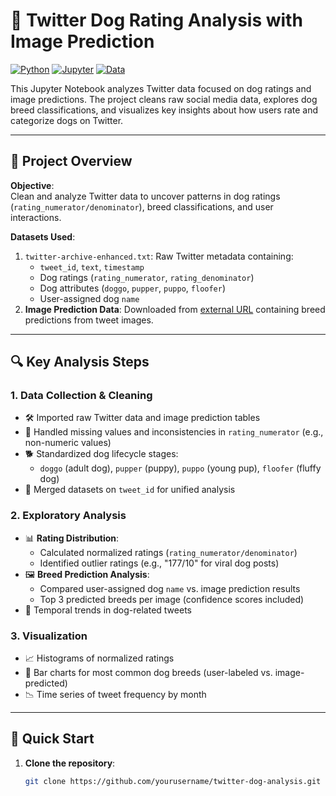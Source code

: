 # 🐶 Twitter Dog Rating Analysis with Image Prediction

[![Python](https://img.shields.io/badge/Python-3.7%2B-blue)](https://www.python.org/)
[![Jupyter](https://img.shields.io/badge/Jupyter-Notebook-orange)](https://jupyter.org/)
[![Data](https://img.shields.io/badge/Dataset-Twitter%20Dog%20Ratings-green)](https://raw.githubusercontent.com/udacity/new-dand-advanced-china/master/%E6%95%B0%E6%8D%AE%E6%B8%85%E6%B4%97/WeRateDogs%E9%A1%B9%E7%9B%AE/image-predictions.tsv)

This Jupyter Notebook analyzes Twitter data focused on dog ratings and image predictions. The project cleans raw social media data, explores dog breed classifications, and visualizes key insights about how users rate and categorize dogs on Twitter.

---

## 📂 Project Overview
&zwnj;**Objective**&zwnj;:  
Clean and analyze Twitter data to uncover patterns in dog ratings (`rating_numerator/denominator`), breed classifications, and user interactions.

&zwnj;**Datasets Used**&zwnj;:
1. `twitter-archive-enhanced.txt`: Raw Twitter metadata containing:
   - `tweet_id`, `text`, `timestamp`
   - Dog ratings (`rating_numerator`, `rating_denominator`)
   - Dog attributes (`doggo`, `pupper`, `puppo`, `floofer`)
   - User-assigned dog `name`
2. &zwnj;**Image Prediction Data**&zwnj;: Downloaded from [external URL](https://raw.githubusercontent.com/udacity/new-dand-advanced-china/master/%E6%95%B0%E6%8D%AE%E6%B8%85%E6%B4%97/WeRateDogs%E9%A1%B9%E7%9B%AE/image-predictions.tsv) containing breed predictions from tweet images.

---

## 🔍 Key Analysis Steps

### 1. Data Collection & Cleaning
- 🛠️ Imported raw Twitter data and image prediction tables
- 🧹 Handled missing values and inconsistencies in `rating_numerator` (e.g., non-numeric values)
- 🐕 Standardized dog lifecycle stages:
  - `doggo` (adult dog), `pupper` (puppy), `puppo` (young pup), `floofer` (fluffy dog)
- 🔄 Merged datasets on `tweet_id` for unified analysis

### 2. Exploratory Analysis
- 📊 &zwnj;**Rating Distribution**&zwnj;:
  - Calculated normalized ratings (`rating_numerator/denominator`)
  - Identified outlier ratings (e.g., "177/10" for viral dog posts)
- 🖼️ &zwnj;**Breed Prediction Analysis**&zwnj;:
  - Compared user-assigned dog `name` vs. image prediction results
  - Top 3 predicted breeds per image (confidence scores included)
- 📅 Temporal trends in dog-related tweets

### 3. Visualization
- 📈 Histograms of normalized ratings
- 🐩 Bar charts for most common dog breeds (user-labeled vs. image-predicted)
- 📉 Time series of tweet frequency by month

---

## 🚀 Quick Start
1. &zwnj;**Clone the repository**&zwnj;:
   ```bash
   git clone https://github.com/yourusername/twitter-dog-analysis.git
